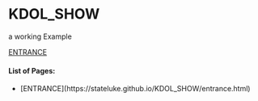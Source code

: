 # KDOL_SHOW
a working Example


[ENTRANCE](https://stateluke.github.io/KDOL_SHOW/entrance.html)
<h4>List of Pages:</h4>
<ul>
  <li>[ENTRANCE](https://stateluke.github.io/KDOL_SHOW/entrance.html)</li>
</ul>
